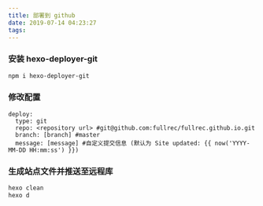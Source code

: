 ```yaml
---
title: 部署到 github
date: 2019-07-14 04:23:27
tags:
---
```


### 安装 hexo-deployer-git
``` bash
npm i hexo-deployer-git
```

### 修改配置
```
deploy:
  type: git
  repo: <repository url> #git@github.com:fullrec/fullrec.github.io.git
  branch: [branch] #master
  message: [message] #自定义提交信息 (默认为 Site updated: {{ now('YYYY-MM-DD HH:mm:ss') }})
```

### 生成站点文件并推送至远程库
``` bash
hexo clean
hexo d
```